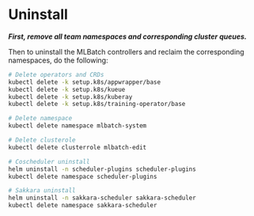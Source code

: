 # Uninstall

***First, remove all team namespaces and corresponding cluster queues.***

Then to uninstall the MLBatch controllers and reclaim the corresponding
namespaces, do the following:
```sh
# Delete operators and CRDs
kubectl delete -k setup.k8s/appwrapper/base
kubectl delete -k setup.k8s/kueue
kubectl delete -k setup.k8s/kuberay
kubectl delete -k setup.k8s/training-operator/base

# Delete namespace
kubectl delete namespace mlbatch-system

# Delete clusterole
kubectl delete clusterrole mlbatch-edit

# Coscheduler uninstall
helm uninstall -n scheduler-plugins scheduler-plugins
kubectl delete namespace scheduler-plugins

# Sakkara uninstall
helm uninstall -n sakkara-scheduler sakkara-scheduler
kubectl delete namespace sakkara-scheduler
```
